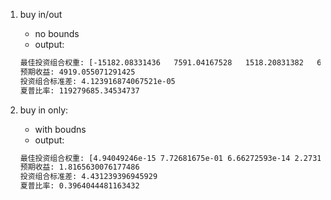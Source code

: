 1. buy in/out
	- no bounds
	- output:
	```bash
	最佳投资组合权重: [-15182.08331436   7591.04167528   1518.20831382   6073.83332525]
	预期收益: 4919.055071291425
	投资组合标准差: 4.123916874067521e-05
	夏普比率: 119279685.34534737
	```

2. buy in only:
	- with boudns
	- output:
	```bash
	最佳投资组合权重: [4.94049246e-15 7.72681675e-01 6.66272593e-14 2.27318325e-01]
	预期收益: 1.8165630076177486
	投资组合标准差: 4.431239396945929
	夏普比率: 0.3964044481163432
	```